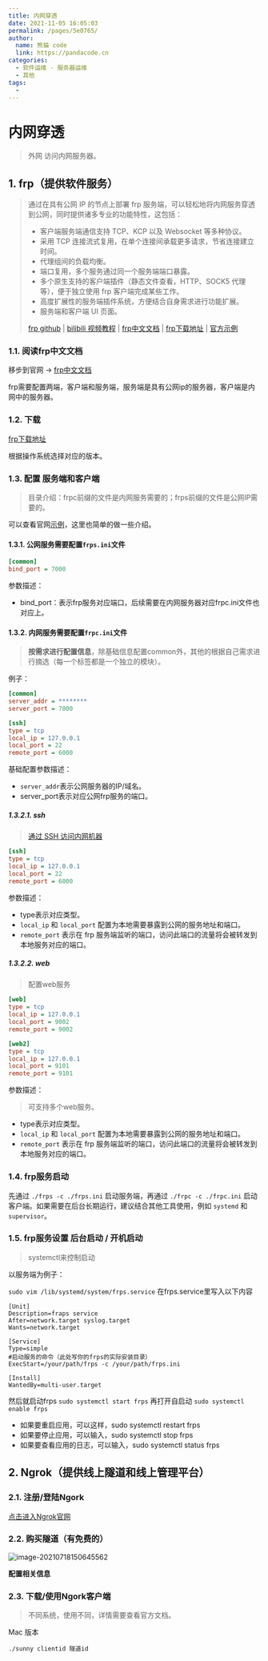 ```yaml
---
title: 内网穿透
date: 2021-11-05 16:05:03
permalink: /pages/5e0765/
author: 
  name: 熊猫 code
  link: https://pandacode.cn
categories: 
  - 软件运维 - 服务器运维
  - 其他
tags: 
  - 
---
```


# 内网穿透

> 外网 访问内网服务器。

## 1. frp（提供软件服务）

> 通过在具有公网 IP 的节点上部署 frp 服务端，可以轻松地将内网服务穿透到公网，同时提供诸多专业的功能特性，这包括：
>
> - 客户端服务端通信支持 TCP、KCP 以及 Websocket 等多种协议。
> - 采用 TCP 连接流式复用，在单个连接间承载更多请求，节省连接建立时间。
> - 代理组间的负载均衡。
> - 端口复用，多个服务通过同一个服务端端口暴露。
> - 多个原生支持的客户端插件（静态文件查看，HTTP、SOCK5 代理等），便于独立使用 frp 客户端完成某些工作。
> - 高度扩展性的服务端插件系统，方便结合自身需求进行功能扩展。
> - 服务端和客户端 UI 页面。
>
> [frp github](https://github.com/fatedier/frp/tree/master) | [bilibili 视频教程](https://www.bilibili.com/video/BV1J74117714?from=search&seid=15603148927849452138) | [frp中文文档](https://gofrp.org/docs/) | [frp下载地址](https://github.com/fatedier/frp/releases) | [官方示例](https://gofrp.org/docs/examples/ssh/)

### 1.1. 阅读frp中文文档

移步到官网 -> [frp中文文档](https://gofrp.org/docs/)

frp需要配置两端，客户端和服务端，服务端是具有公网ip的服务器，客户端是内网中的服务器。

### 1.2. 下载

[frp下载地址](https://github.com/fatedier/frp/releases)

根据操作系统选择对应的版本。

### 1.3. 配置 服务端和客户端

> 目录介绍：frpc前缀的文件是内网服务需要的；frps前缀的文件是公网IP需要的。

可以查看官网[示例](https://gofrp.org/docs/examples/ssh/)，这里也简单的做一些介绍。

#### 1.3.1. **公网服务需要配置`frps.ini`文件**

```ini
[common]
bind_port = 7000
```

参数描述：

- bind_port：表示frp服务对应端口，后续需要在内网服务器对应frpc.ini文件也对应上。

#### 1.3.2. 内网服务需要配置`frpc.ini`文件

> **按需求进行配置信息**，除基础信息配置common外，其他的根据自己需求进行摘选（每一个标签都是一个独立的模块）。

例子：

```ini
[common]
server_addr = ********
server_port = 7000

[ssh]
type = tcp
local_ip = 127.0.0.1
local_port = 22
remote_port = 6000
```

基础配置参数描述：

- `server_addr`表示公网服务器的IP/域名。
- server_port表示对应公网frp服务的端口。

##### 1.3.2.1. ssh

> [通过 SSH 访问内网机器](https://gofrp.org/docs/examples/ssh/)

```ini
[ssh]
type = tcp
local_ip = 127.0.0.1
local_port = 22
remote_port = 6000
```

参数描述：

- type表示对应类型。
- `local_ip` 和 `local_port` 配置为本地需要暴露到公网的服务地址和端口。
- `remote_port` 表示在 frp 服务端监听的端口，访问此端口的流量将会被转发到本地服务对应的端口。

##### 1.3.2.2. web

> 配置web服务

```ini
[web]
type = tcp
local_ip = 127.0.0.1
local_port = 9002
remote_port = 9002

[web2]
type = tcp
local_ip = 127.0.0.1
local_port = 9101
remote_port = 9101
```

参数描述：

>  可支持多个web服务。

- type表示对应类型。
- `local_ip` 和 `local_port` 配置为本地需要暴露到公网的服务地址和端口。
- `remote_port` 表示在 frp 服务端监听的端口，访问此端口的流量将会被转发到本地服务对应的端口。

### 1.4. frp服务启动

先通过 `./frps -c ./frps.ini` 启动服务端，再通过 `./frpc -c ./frpc.ini` 启动客户端。如果需要在后台长期运行，建议结合其他工具使用，例如 `systemd` 和 `supervisor`。

### 1.5. frp服务设置 后台启动 / 开机启动

>  systemctl来控制启动

以服务端为例子：


`sudo vim /lib/systemd/system/frps.service`
在frps.service里写入以下内容

```
[Unit]
Description=fraps service
After=network.target syslog.target
Wants=network.target

[Service]
Type=simple
#启动服务的命令（此处写你的frps的实际安装目录）
ExecStart=/your/path/frps -c /your/path/frps.ini

[Install]
WantedBy=multi-user.target
```

然后就启动frps
`sudo systemctl start frps`
再打开自启动
`sudo systemctl enable frps`

- 如果要重启应用，可以这样，sudo systemctl restart frps
- 如果要停止应用，可以输入，sudo systemctl stop frps
- 如果要查看应用的日志，可以输入，sudo systemctl status frps

## 2. Ngrok（提供线上隧道和线上管理平台）

### 2.1. 注册/登陆Ngork

[点击进入Ngrok官网](http://ngrok.cc/login.html)

### 2.2. 购买隧道（有免费的）

![image-20210718150645562](https://gitee.com/guoshunfa/panda-files/raw/master//blog/202109101831106.png)

**配置相关信息**

### 2.3. 下载/使用Ngork客户端

> 不同系统，使用不同，详情需要查看官方文档。

Mac 版本

```shell
./sunny clientid 隧道id
```

